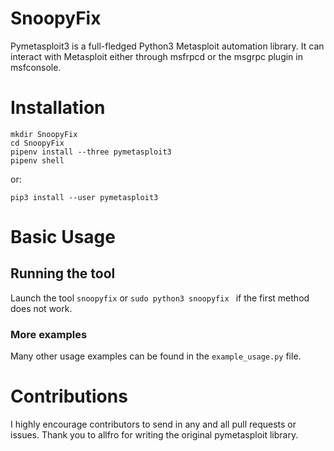 SnoopyFix
=======

Pymetasploit3 is a full-fledged Python3 Metasploit automation library. It can interact with Metasploit either through msfrpcd or the msgrpc plugin in msfconsole.



# Installation

    mkdir SnoopyFix
    cd SnoopyFix
    pipenv install --three pymetasploit3
    pipenv shell

or:

    pip3 install --user pymetasploit3

# Basic Usage

## Running the tool
Launch the tool  ```snoopyfix``` or ```sudo python3 snoopyfix ``` if the first method does not work.






### More examples

Many other usage examples can be found in the `example_usage.py` file.

# Contributions

I highly encourage contributors to send in any and all pull requests or issues. Thank you to allfro for writing
the original pymetasploit library.

